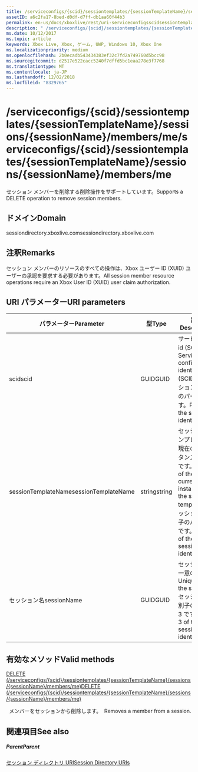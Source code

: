 ```yaml
---
title: /serviceconfigs/{scid}/sessiontemplates/{sessionTemplateName}/sessions/{sessionName}/members/me
assetID: a6c2fa17-8bed-d0df-d7ff-db1aa60f44b3
permalink: en-us/docs/xboxlive/rest/uri-serviceconfigsscidsessiontemplatessessiontemplatenamesessionssessionnamemembersme.html
description: " /serviceconfigs/{scid}/sessiontemplates/{sessionTemplateName}/sessions/{sessionName}/members/me"
ms.date: 10/12/2017
ms.topic: article
keywords: Xbox Live, Xbox, ゲーム, UWP, Windows 10, Xbox One
ms.localizationpriority: medium
ms.openlocfilehash: 2b0ecadb543434383ef32c7fd2a749760d5bcc98
ms.sourcegitcommit: d2517e522cacc5240f7dffd5bc1eaa278e3f7768
ms.translationtype: MT
ms.contentlocale: ja-JP
ms.lasthandoff: 12/02/2018
ms.locfileid: "8329765"
---
```

# <a name="serviceconfigsscidsessiontemplatessessiontemplatenamesessionssessionnamemembersme"></a><span data-ttu-id="72cf6-104">/serviceconfigs/{scid}/sessiontemplates/{sessionTemplateName}/sessions/{sessionName}/members/me</span><span class="sxs-lookup"><span data-stu-id="72cf6-104">/serviceconfigs/{scid}/sessiontemplates/{sessionTemplateName}/sessions/{sessionName}/members/me</span></span>
<span data-ttu-id="72cf6-105">セッション メンバーを削除する削除操作をサポートしています。</span><span class="sxs-lookup"><span data-stu-id="72cf6-105">Supports a DELETE operation to remove session members.</span></span>
<a id="ID4EO"></a>


## <a name="domain"></a><span data-ttu-id="72cf6-106">ドメイン</span><span class="sxs-lookup"><span data-stu-id="72cf6-106">Domain</span></span>
<span data-ttu-id="72cf6-107">sessiondirectory.xboxlive.com</span><span class="sxs-lookup"><span data-stu-id="72cf6-107">sessiondirectory.xboxlive.com</span></span>  
<a id="ID4ET"></a>

 
## <a name="remarks"></a><span data-ttu-id="72cf6-108">注釈</span><span class="sxs-lookup"><span data-stu-id="72cf6-108">Remarks</span></span>

<span data-ttu-id="72cf6-109">セッション メンバーのリソースのすべての操作は、Xbox ユーザー ID (XUID) ユーザーの承認を要求する必要があります。</span><span class="sxs-lookup"><span data-stu-id="72cf6-109">All session member resource operations require an Xbox User ID (XUID) user claim authorization.</span></span>

<a id="ID4EAB"></a>


## <a name="uri-parameters"></a><span data-ttu-id="72cf6-110">URI パラメーター</span><span class="sxs-lookup"><span data-stu-id="72cf6-110">URI parameters</span></span>

| <span data-ttu-id="72cf6-111">パラメーター</span><span class="sxs-lookup"><span data-stu-id="72cf6-111">Parameter</span></span>| <span data-ttu-id="72cf6-112">型</span><span class="sxs-lookup"><span data-stu-id="72cf6-112">Type</span></span>| <span data-ttu-id="72cf6-113">説明</span><span class="sxs-lookup"><span data-stu-id="72cf6-113">Description</span></span>|
| --- | --- | --- |
| <span data-ttu-id="72cf6-114">scid</span><span class="sxs-lookup"><span data-stu-id="72cf6-114">scid</span></span>| <span data-ttu-id="72cf6-115">GUID</span><span class="sxs-lookup"><span data-stu-id="72cf6-115">GUID</span></span>| <span data-ttu-id="72cf6-116">サービス構成 id (SCID)。</span><span class="sxs-lookup"><span data-stu-id="72cf6-116">Service configuration identifier (SCID).</span></span> <span data-ttu-id="72cf6-117">セッション識別子のパート 1 です。</span><span class="sxs-lookup"><span data-stu-id="72cf6-117">Part 1 of the session identifier.</span></span>|
| <span data-ttu-id="72cf6-118">sessionTemplateName</span><span class="sxs-lookup"><span data-stu-id="72cf6-118">sessionTemplateName</span></span>| <span data-ttu-id="72cf6-119">string</span><span class="sxs-lookup"><span data-stu-id="72cf6-119">string</span></span>| <span data-ttu-id="72cf6-120">セッション テンプレートの現在のインスタンスの名前です。</span><span class="sxs-lookup"><span data-stu-id="72cf6-120">Name of the current instance of the session template.</span></span> <span data-ttu-id="72cf6-121">セッション識別子のパート 2 です。</span><span class="sxs-lookup"><span data-stu-id="72cf6-121">Part 2 of the session identifier.</span></span>|
| <span data-ttu-id="72cf6-122">セッション名</span><span class="sxs-lookup"><span data-stu-id="72cf6-122">sessionName</span></span>| <span data-ttu-id="72cf6-123">GUID</span><span class="sxs-lookup"><span data-stu-id="72cf6-123">GUID</span></span>| <span data-ttu-id="72cf6-124">セッションの一意の ID。</span><span class="sxs-lookup"><span data-stu-id="72cf6-124">Unique ID of the session.</span></span> <span data-ttu-id="72cf6-125">セッション識別子のパート 3 です。</span><span class="sxs-lookup"><span data-stu-id="72cf6-125">Part 3 of the session identifier.</span></span>|

<a id="ID4EOC"></a>


## <a name="valid-methods"></a><span data-ttu-id="72cf6-126">有効なメソッド</span><span class="sxs-lookup"><span data-stu-id="72cf6-126">Valid methods</span></span>

[<span data-ttu-id="72cf6-127">DELETE (/serviceconfigs/{scid}/sessiontemplates/{sessionTemplateName}/sessions/{sessionName}/members/me)</span><span class="sxs-lookup"><span data-stu-id="72cf6-127">DELETE (/serviceconfigs/{scid}/sessiontemplates/{sessionTemplateName}/sessions/{sessionName}/members/me)</span></span>](uri-serviceconfigsscidsessiontemplatessessiontemplatenamesessionssessionnamemembersmedelete.md)

<span data-ttu-id="72cf6-128">&nbsp;&nbsp;メンバーをセッションから削除します。</span><span class="sxs-lookup"><span data-stu-id="72cf6-128">&nbsp;&nbsp;Removes a member from a session.</span></span>

<a id="ID4EYC"></a>


## <a name="see-also"></a><span data-ttu-id="72cf6-129">関連項目</span><span class="sxs-lookup"><span data-stu-id="72cf6-129">See also</span></span>

<a id="ID4E1C"></a>


##### <a name="parent"></a><span data-ttu-id="72cf6-130">Parent</span><span class="sxs-lookup"><span data-stu-id="72cf6-130">Parent</span></span>

[<span data-ttu-id="72cf6-131">セッション ディレクトリ URI</span><span class="sxs-lookup"><span data-stu-id="72cf6-131">Session Directory URIs</span></span>](atoc-reference-sessiondirectory.md)
